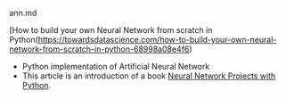ann.md

[How to build your own Neural Network from scratch in Python(https://towardsdatascience.com/how-to-build-your-own-neural-network-from-scratch-in-python-68998a08e4f6)
* Python implementation of Artificial Neural Network
* This article is an introduction of a book [Neural Network Projects with Python](https://www.amazon.com/Neural-Network-Projects-Python-ultimate-ebook/dp/B07P77QWW7/).
